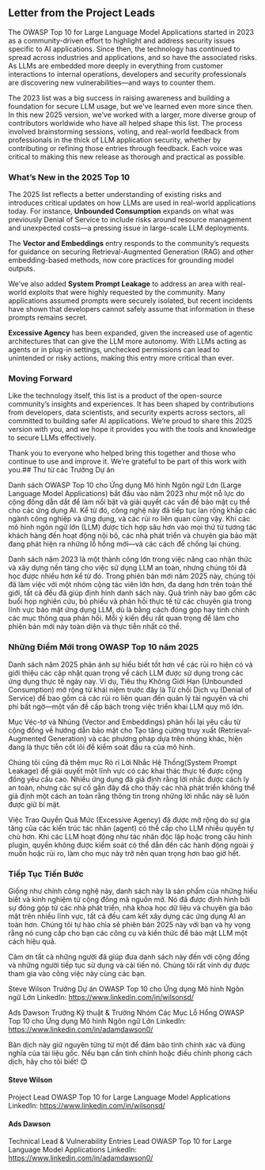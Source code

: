 ## Letter from the Project Leads

The OWASP Top 10 for Large Language Model Applications started in 2023 as a community-driven effort to highlight and address security issues specific to AI applications. Since then, the technology has continued to spread across industries and applications, and so have the associated risks. As LLMs are embedded more deeply in everything from customer interactions to internal operations, developers and security professionals are discovering new vulnerabilities—and ways to counter them.

The 2023 list was a big success in raising awareness and building a foundation for secure LLM usage, but we've learned even more since then. In this new 2025 version, we’ve worked with a larger, more diverse group of contributors worldwide who have all helped shape this list. The process involved brainstorming sessions, voting, and real-world feedback from professionals in the thick of LLM application security, whether by contributing or refining those entries through feedback. Each voice was critical to making this new release as thorough and practical as possible.

### What’s New in the 2025 Top 10

The 2025 list reflects a better understanding of existing risks and introduces critical updates on how LLMs are used in real-world applications today. For instance, **Unbounded Consumption** expands on what was previously Denial of Service to include risks around resource management and unexpected costs—a pressing issue in large-scale LLM deployments.

The **Vector and Embeddings** entry responds to the community’s requests for guidance on securing Retrieval-Augmented Generation (RAG) and other embedding-based methods, now core practices for grounding model outputs.

We’ve also added **System Prompt Leakage** to address an area with real-world exploits that were highly requested by the community. Many applications assumed prompts were securely isolated, but recent incidents have shown that developers cannot safely assume that information in these prompts remains secret.

**Excessive Agency** has been expanded, given the increased use of agentic architectures that can give the LLM more autonomy.  With LLMs acting as agents or in plug-in settings, unchecked permissions can lead to unintended or risky actions, making this entry more critical than ever.

### Moving Forward

Like the technology itself, this list is a product of the open-source community’s insights and experiences. It has been shaped by contributions from developers, data scientists, and security experts across sectors, all committed to building safer AI applications. We’re proud to share this 2025 version with you, and we hope it provides you with the tools and knowledge to secure LLMs effectively.

Thank you to everyone who helped bring this together and those who continue to use and improve it. We’re grateful to be part of this work with you.## Thư từ các Trưởng Dự án

Danh sách OWASP Top 10 cho Ứng dụng Mô hình Ngôn ngữ Lớn (Large Language Model Applications) bắt đầu vào năm 2023 như một nỗ lực do cộng đồng dẫn dắt để làm nổi bật và giải quyết các vấn đề bảo mật cụ thể cho các ứng dụng AI. Kể từ đó, công nghệ này đã tiếp tục lan rộng khắp các ngành công nghiệp và ứng dụng, và các rủi ro liên quan cũng vậy. Khi các mô hình ngôn ngữ lớn (LLM) được tích hợp sâu hơn vào mọi thứ từ tương tác khách hàng đến hoạt động nội bộ, các nhà phát triển và chuyên gia bảo mật đang phát hiện ra những lỗ hổng mới—và các cách để chống lại chúng.

Danh sách năm 2023 là một thành công lớn trong việc nâng cao nhận thức và xây dựng nền tảng cho việc sử dụng LLM an toàn, nhưng chúng tôi đã học được nhiều hơn kể từ đó. Trong phiên bản mới năm 2025 này, chúng tôi đã làm việc với một nhóm cộng tác viên lớn hơn, đa dạng hơn trên toàn thế giới, tất cả đều đã giúp định hình danh sách này. Quá trình này bao gồm các buổi họp nghiên cứu, bỏ phiếu và phản hồi thực tế từ các chuyên gia trong lĩnh vực bảo mật ứng dụng LLM, dù là bằng cách đóng góp hay tinh chỉnh các mục thông qua phản hồi. Mỗi ý kiến đều rất quan trọng để làm cho phiên bản mới này toàn diện và thực tiễn nhất có thể.

### Những Điểm Mới trong OWASP Top 10 năm 2025

Danh sách năm 2025 phản ánh sự hiểu biết tốt hơn về các rủi ro hiện có và giới thiệu các cập nhật quan trọng về cách LLM được sử dụng trong các ứng dụng thực tế ngày nay. Ví dụ, Tiêu thụ Không Giới Hạn (Unbounded Consumption) mở rộng từ khái niệm trước đây là Từ chối Dịch vụ (Denial of Service) để bao gồm cả các rủi ro liên quan đến quản lý tài nguyên và chi phí bất ngờ—một vấn đề cấp bách trong việc triển khai LLM quy mô lớn.

Mục Véc-tơ và Nhúng (Vector and Embeddings) phản hồi lại yêu cầu từ cộng đồng về hướng dẫn bảo mật cho Tạo tăng cường truy xuất (Retrieval-Augmented Generation) và các phương pháp dựa trên nhúng khác, hiện đang là thực tiễn cốt lõi để kiểm soát đầu ra của mô hình.

Chúng tôi cũng đã thêm mục Rò rỉ Lời Nhắc Hệ Thống(System Prompt Leakage) để giải quyết một lĩnh vực có các khai thác thực tế được cộng đồng yêu cầu cao. Nhiều ứng dụng đã giả định rằng lời nhắc được cách ly an toàn, nhưng các sự cố gần đây đã cho thấy các nhà phát triển không thể giả định một cách an toàn rằng thông tin trong những lời nhắc này sẽ luôn được giữ bí mật.

Việc Trao Quyền Quá Mức (Excessive Agency) đã được mở rộng do sự gia tăng của các kiến trúc tác nhân (agent) có thể cấp cho LLM nhiều quyền tự chủ hơn. Khi các LLM hoạt động như tác nhân độc lập hoặc trong cấu hình plugin, quyền không được kiểm soát có thể dẫn đến các hành động ngoài ý muốn hoặc rủi ro, làm cho mục này trở nên quan trọng hơn bao giờ hết.

### Tiếp Tục Tiến Bước

Giống như chính công nghệ này, danh sách này là sản phẩm của những hiểu biết và kinh nghiệm từ cộng đồng mã nguồn mở. Nó đã được định hình bởi sự đóng góp từ các nhà phát triển, nhà khoa học dữ liệu và chuyên gia bảo mật trên nhiều lĩnh vực, tất cả đều cam kết xây dựng các ứng dụng AI an toàn hơn. Chúng tôi tự hào chia sẻ phiên bản 2025 này với bạn và hy vọng rằng nó cung cấp cho bạn các công cụ và kiến thức để bảo mật LLM một cách hiệu quả.

Cảm ơn tất cả những người đã giúp đưa danh sách này đến với cộng đồng và những người tiếp tục sử dụng và cải tiến nó. Chúng tôi rất vinh dự được tham gia vào công việc này cùng các bạn.

Steve Wilson
Trưởng Dự án
OWASP Top 10 cho Ứng dụng Mô hình Ngôn ngữ Lớn
LinkedIn: https://www.linkedin.com/in/wilsonsd/

Ads Dawson
Trưởng Kỹ thuật & Trưởng Nhóm Các Mục Lỗ Hổng
OWASP Top 10 cho Ứng dụng Mô hình Ngôn ngữ Lớn
LinkedIn: https://www.linkedin.com/in/adamdawson0/

Bản dịch này giữ nguyên từng từ một để đảm bảo tính chính xác và đúng nghĩa của tài liệu gốc. Nếu bạn cần tinh chỉnh hoặc điều chỉnh phong cách dịch, hãy cho tôi biết! 😊


#### Steve Wilson
Project Lead
OWASP Top 10 for Large Language Model Applications
LinkedIn: https://www.linkedin.com/in/wilsonsd/

#### Ads Dawson
Technical Lead & Vulnerability Entries Lead
OWASP Top 10 for Large Language Model Applications
LinkedIn: https://www.linkedin.com/in/adamdawson0/
